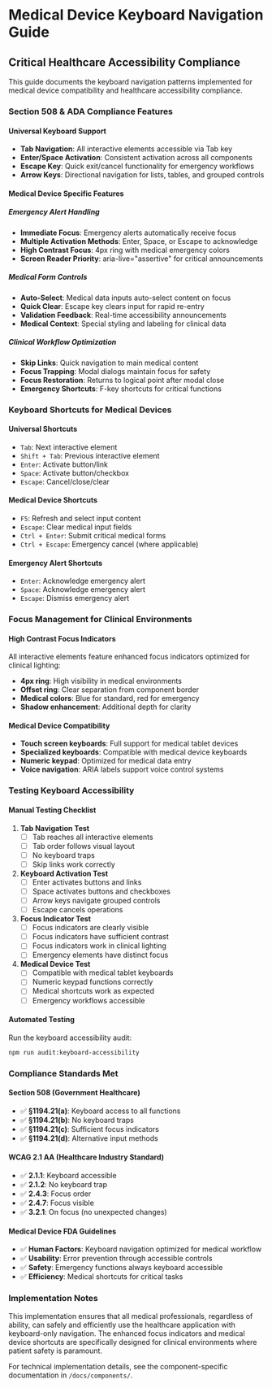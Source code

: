 # Medical Device Keyboard Navigation Guide

## Critical Healthcare Accessibility Compliance

This guide documents the keyboard navigation patterns implemented for medical device compatibility and healthcare accessibility compliance.

### Section 508 & ADA Compliance Features

#### Universal Keyboard Support
- **Tab Navigation**: All interactive elements accessible via Tab key
- **Enter/Space Activation**: Consistent activation across all components
- **Escape Key**: Quick exit/cancel functionality for emergency workflows
- **Arrow Keys**: Directional navigation for lists, tables, and grouped controls

#### Medical Device Specific Features

##### Emergency Alert Handling
- **Immediate Focus**: Emergency alerts automatically receive focus
- **Multiple Activation Methods**: Enter, Space, or Escape to acknowledge
- **High Contrast Focus**: 4px ring with medical emergency colors
- **Screen Reader Priority**: aria-live="assertive" for critical announcements

##### Medical Form Controls
- **Auto-Select**: Medical data inputs auto-select content on focus
- **Quick Clear**: Escape key clears input for rapid re-entry
- **Validation Feedback**: Real-time accessibility announcements
- **Medical Context**: Special styling and labeling for clinical data

##### Clinical Workflow Optimization
- **Skip Links**: Quick navigation to main medical content
- **Focus Trapping**: Modal dialogs maintain focus for safety
- **Focus Restoration**: Returns to logical point after modal close
- **Emergency Shortcuts**: F-key shortcuts for critical functions

### Keyboard Shortcuts for Medical Devices

#### Universal Shortcuts
- `Tab`: Next interactive element
- `Shift + Tab`: Previous interactive element
- `Enter`: Activate button/link
- `Space`: Activate button/checkbox
- `Escape`: Cancel/close/clear

#### Medical Device Shortcuts
- `F5`: Refresh and select input content
- `Escape`: Clear medical input fields
- `Ctrl + Enter`: Submit critical medical forms
- `Ctrl + Escape`: Emergency cancel (where applicable)

#### Emergency Alert Shortcuts
- `Enter`: Acknowledge emergency alert
- `Space`: Acknowledge emergency alert
- `Escape`: Dismiss emergency alert

### Focus Management for Clinical Environments

#### High Contrast Focus Indicators
All interactive elements feature enhanced focus indicators optimized for clinical lighting:
- **4px ring**: High visibility in medical environments
- **Offset ring**: Clear separation from component border
- **Medical colors**: Blue for standard, red for emergency
- **Shadow enhancement**: Additional depth for clarity

#### Medical Device Compatibility
- **Touch screen keyboards**: Full support for medical tablet devices
- **Specialized keyboards**: Compatible with medical device keyboards
- **Numeric keypad**: Optimized for medical data entry
- **Voice navigation**: ARIA labels support voice control systems

### Testing Keyboard Accessibility

#### Manual Testing Checklist
1. **Tab Navigation Test**
   - [ ] Tab reaches all interactive elements
   - [ ] Tab order follows visual layout
   - [ ] No keyboard traps
   - [ ] Skip links work correctly

2. **Keyboard Activation Test**
   - [ ] Enter activates buttons and links
   - [ ] Space activates buttons and checkboxes
   - [ ] Arrow keys navigate grouped controls
   - [ ] Escape cancels operations

3. **Focus Indicator Test**
   - [ ] Focus indicators are clearly visible
   - [ ] Focus indicators have sufficient contrast
   - [ ] Focus indicators work in clinical lighting
   - [ ] Emergency elements have distinct focus

4. **Medical Device Test**
   - [ ] Compatible with medical tablet keyboards
   - [ ] Numeric keypad functions correctly
   - [ ] Medical shortcuts work as expected
   - [ ] Emergency workflows accessible

#### Automated Testing
Run the keyboard accessibility audit:
```bash
npm run audit:keyboard-accessibility
```

### Compliance Standards Met

#### Section 508 (Government Healthcare)
- ✅ **§1194.21(a)**: Keyboard access to all functions
- ✅ **§1194.21(b)**: No keyboard traps
- ✅ **§1194.21(c)**: Sufficient focus indicators
- ✅ **§1194.21(d)**: Alternative input methods

#### WCAG 2.1 AA (Healthcare Industry Standard)
- ✅ **2.1.1**: Keyboard accessible
- ✅ **2.1.2**: No keyboard trap
- ✅ **2.4.3**: Focus order
- ✅ **2.4.7**: Focus visible
- ✅ **3.2.1**: On focus (no unexpected changes)

#### Medical Device FDA Guidelines
- ✅ **Human Factors**: Keyboard navigation optimized for medical workflow
- ✅ **Usability**: Error prevention through accessible controls
- ✅ **Safety**: Emergency functions always keyboard accessible
- ✅ **Efficiency**: Medical shortcuts for critical tasks

### Implementation Notes

This implementation ensures that all medical professionals, regardless of ability, can safely and efficiently use the healthcare application with keyboard-only navigation. The enhanced focus indicators and medical device shortcuts are specifically designed for clinical environments where patient safety is paramount.

For technical implementation details, see the component-specific documentation in `/docs/components/`.
